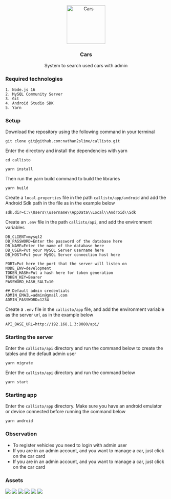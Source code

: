 <div align="center">
  <a href="#">
    <img src="https://github.com/nathan2slime/cars/blob/master/client/assets/cars_wall.svg" alt="Cars" width="120" height="120">
  </a>

  <h3 align="center">Cars</h3>

  <p align="center">
    System to search used cars with admin
  </p>
</div>

### Required technologies

```
1. Node.js 16
2. MySQL Community Server
3. Git
4. Android Studio SDK
5. Yarn
```

### Setup

Download the repository using the following command in your terminal

```
git clone git@github.com:nathan2slime/callisto.git
```

Enter the directory and install the dependencies with yarn

```
cd callisto
```

```
yarn install
```

Then run the yarn build command to build the libraries

```
yarn build
```

Create a `local.properties` file in the path `callisto/app/android` and add the Android Sdk path in the file as in the example below

```
sdk.dir=C:\\Users\\username\\AppData\\Local\\Android\\Sdk
```

Create an `.env` file in the path `callisto/api`, and add the environment variables

```
DB_CLIENT=mysql2
DB_PASSWORD=Enter the password of the database here
DB_NAME=Enter the name of the database here
DB_USER=Put your MySQL Server username here
DB_HOST=Put your MySQL Server connection host here

PORT=Put here the port that the server will listen on
NODE_ENV=development
TOKEN_HASH=Put a hash here for token generation
TOKEN_KEY=Bearer
PASSWORD_HASH_SALT=10

## Default admin credentials
ADMIN_EMAIL=admin@gmail.com
ADMIN_PASSWORD=1234
```

Create a `.env` file in the `callisto/app` file, and add the environment variable as the server url, as in the example below

```
API_BASE_URL=http://192.168.1.3:8080/api/
```

### Starting the server

Enter the `callisto/api` directory and run the command below to create the tables and the default admin user

```
yarn migrate
```

Enter the `callisto/api` directory and run the command below

```
yarn start
```

### Starting app

Enter the `callisto/app` directory. Make sure you have an android emulator or device connected before running the command below

```
yarn android
```

### Observation

- To register vehicles you need to login with admin user
- If you are in an admin account, and you want to manage a car, just click on the car card
- If you are in an admin account, and you want to manage a car, just click on the car card

### Assets
![](https://github.com/nathan2slime/callisto/blob/master/.github/assets/12391032.png)
![](https://github.com/nathan2slime/callisto/blob/master/.github/assets/1392103.png)
![](https://github.com/nathan2slime/callisto/blob/master/.github/assets/2391032.png)
![](https://github.com/nathan2slime/callisto/blob/master/.github/assets/3129310.png)
![](https://github.com/nathan2slime/callisto/blob/master/.github/assets/930123.png)
![](https://github.com/nathan2slime/callisto/blob/master/.github/assets/93012391.png)
